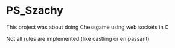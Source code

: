 # PS_Szachy

This project was about doing Chessgame using web sockets in C

Not all rules are implemented (like castling or en passant)
